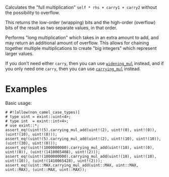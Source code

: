 Calculates the "full multiplication" `self * rhs + carry1 + carry2` without the possibility to overflow.

This returns the low-order (wrapping) bits and the high-order (overflow) bits of
the result as two separate values, in that order.

Performs "long multiplication" which takes in an extra amount to add, and may
return an additional amount of overflow. This allows for chaining together
multiple multiplications to create "big integers" which represent larger values.

If you don't need either `carry`, then you can use [`widening_mul`] instead,
and if you only need one `carry`, then you can use [`carrying_mul`] instead.

[`widening_mul`]: Self::widening_mul
[`carrying_mul`]: Self::carrying_mul

# Examples

Basic usage:

```
# #![allow(non_camel_case_types)]
# type uint = exint::uint<4>;
# type int  = exint::int<4>;
# use exint::*;
assert_eq!(uint!(5).carrying_mul_add(uint!(2), uint!(0), uint!(0)), (uint!(10), uint!(0)));
assert_eq!(uint!(5).carrying_mul_add(uint!(2), uint!(10), uint!(10)), (uint!(30), uint!(0)));
assert_eq!(uint!(1000000000).carrying_mul_add(uint!(10), uint!(0), uint!(0)), (uint!(1410065408), uint!(2)));
assert_eq!(uint!(1000000000).carrying_mul_add(uint!(10), uint!(10), uint!(10)), (uint!(1410065428), uint!(2)));
assert_eq!(uint::MAX.carrying_mul_add(uint::MAX, uint::MAX, uint::MAX), (uint::MAX, uint::MAX));
```
